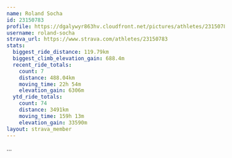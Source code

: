 ```yaml
---
name: Roland Socha
id: 23150783
profile: https://dgalywyr863hv.cloudfront.net/pictures/athletes/23150783/14745672/4/large.jpg
username: roland-socha
strava_url: https://www.strava.com/athletes/23150783
stats:
  biggest_ride_distance: 119.79km
  biggest_climb_elevation_gain: 688.4m
  recent_ride_totals:
    count: 7
    distance: 488.04km
    moving_time: 22h 54m
    elevation_gain: 6306m
  ytd_ride_totals:
    count: 74
    distance: 3491km
    moving_time: 159h 13m
    elevation_gain: 33590m
layout: strava_member
--- 
```

...
